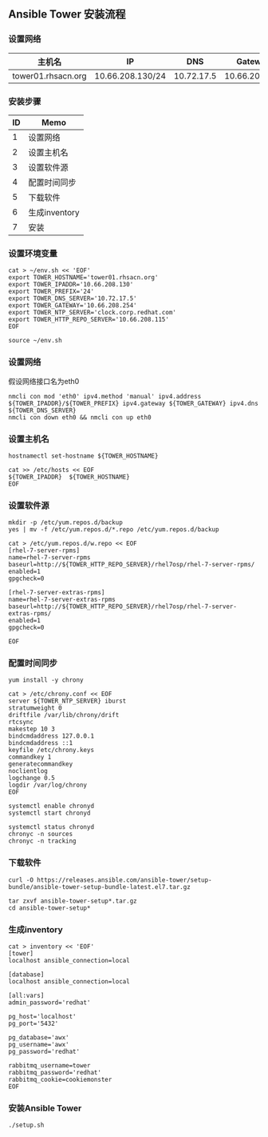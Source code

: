 ## Ansible Tower 安装流程

### 设置网络
|主机名|IP|DNS|Gateway|NTP|
|---|---|---|---|---|
|tower01.rhsacn.org|10.66.208.130/24|10.72.17.5|10.66.208.254|clock.corp.redhat.com|

### 安装步骤

|ID|Memo|
|---|---|
|1|设置网络|
|2|设置主机名|
|3|设置软件源|
|4|配置时间同步|
|5|下载软件|
|6|生成inventory|
|7|安装|


### 设置环境变量
```
cat > ~/env.sh << 'EOF'
export TOWER_HOSTNAME='tower01.rhsacn.org'
export TOWER_IPADDR='10.66.208.130'
export TOWER_PREFIX='24'
export TOWER_DNS_SERVER='10.72.17.5'
export TOWER_GATEWAY='10.66.208.254'
export TOWER_NTP_SERVER='clock.corp.redhat.com'
export TOWER_HTTP_REPO_SERVER='10.66.208.115'
EOF

source ~/env.sh
```

### 设置网络
假设网络接口名为eth0
```
nmcli con mod 'eth0' ipv4.method 'manual' ipv4.address ${TOWER_IPADDR}/${TOWER_PREFIX} ipv4.gateway ${TOWER_GATEWAY} ipv4.dns ${TOWER_DNS_SERVER}
nmcli con down eth0 && nmcli con up eth0
```

### 设置主机名
```
hostnamectl set-hostname ${TOWER_HOSTNAME}

cat >> /etc/hosts << EOF
${TOWER_IPADDR}  ${TOWER_HOSTNAME}
EOF
```

### 设置软件源
```
mkdir -p /etc/yum.repos.d/backup
yes | mv -f /etc/yum.repos.d/*.repo /etc/yum.repos.d/backup

cat > /etc/yum.repos.d/w.repo << EOF
[rhel-7-server-rpms]
name=rhel-7-server-rpms
baseurl=http://${TOWER_HTTP_REPO_SERVER}/rhel7osp/rhel-7-server-rpms/
enabled=1
gpgcheck=0

[rhel-7-server-extras-rpms]
name=rhel-7-server-extras-rpms
baseurl=http://${TOWER_HTTP_REPO_SERVER}/rhel7osp/rhel-7-server-extras-rpms/
enabled=1
gpgcheck=0

EOF
```

### 配置时间同步
```
yum install -y chrony

cat > /etc/chrony.conf << EOF
server ${TOWER_NTP_SERVER} iburst
stratumweight 0
driftfile /var/lib/chrony/drift
rtcsync
makestep 10 3
bindcmdaddress 127.0.0.1
bindcmdaddress ::1
keyfile /etc/chrony.keys
commandkey 1
generatecommandkey
noclientlog
logchange 0.5
logdir /var/log/chrony
EOF

systemctl enable chronyd
systemctl start chronyd

systemctl status chronyd
chronyc -n sources
chronyc -n tracking
```

### 下载软件
```
curl -O https://releases.ansible.com/ansible-tower/setup-bundle/ansible-tower-setup-bundle-latest.el7.tar.gz

tar zxvf ansible-tower-setup*.tar.gz
cd ansible-tower-setup*
```

### 生成inventory
```
cat > inventory << 'EOF'
[tower]
localhost ansible_connection=local

[database]
localhost ansible_connection=local

[all:vars]
admin_password='redhat'

pg_host='localhost'
pg_port='5432'

pg_database='awx'
pg_username='awx'
pg_password='redhat'

rabbitmq_username=tower
rabbitmq_password='redhat'
rabbitmq_cookie=cookiemonster
EOF
```

### 安装Ansible Tower
```
./setup.sh
```

